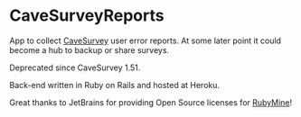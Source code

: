 # CaveSurveyReports
App to collect [CaveSurvey](https://github.com/lz1asl/CaveSurvey) user error reports.
At some later point it could become a hub to backup or share surveys.

Deprecated since CaveSurvey 1.51.

Back-end written in Ruby on Rails and hosted at Heroku.

Great thanks to JetBrains for providing Open Source licenses for [RubyMine](https://www.jetbrains.com/ruby/)!
